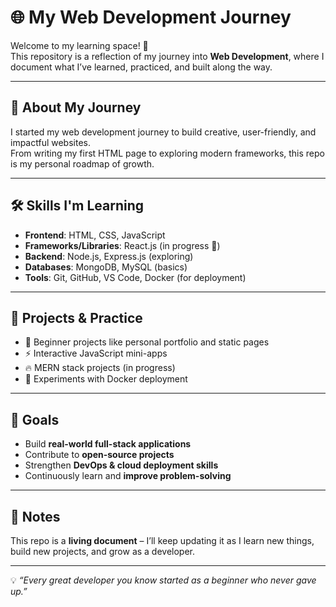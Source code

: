 # 🌐 My Web Development Journey

Welcome to my learning space! 🚀  
This repository is a reflection of my journey into **Web Development**, where I document what I’ve learned, practiced, and built along the way.

---

## 📖 About My Journey
I started my web development journey to build creative, user-friendly, and impactful websites.  
From writing my first HTML page to exploring modern frameworks, this repo is my personal roadmap of growth.

---

## 🛠️ Skills I'm Learning
- **Frontend**: HTML, CSS, JavaScript  
- **Frameworks/Libraries**: React.js (in progress 🚧)  
- **Backend**: Node.js, Express.js (exploring)  
- **Databases**: MongoDB, MySQL (basics)  
- **Tools**: Git, GitHub, VS Code, Docker (for deployment)

---

## 📂 Projects & Practice
- 🌱 Beginner projects like personal portfolio and static pages  
- ⚡ Interactive JavaScript mini-apps  
- 🔥 MERN stack projects (in progress)  
- 🐳 Experiments with Docker deployment  

---

## 🎯 Goals
- Build **real-world full-stack applications**  
- Contribute to **open-source projects**  
- Strengthen **DevOps & cloud deployment skills**  
- Continuously learn and **improve problem-solving**  

---

## 📌 Notes
This repo is a **living document** – I’ll keep updating it as I learn new things, build new projects, and grow as a developer.

---

💡 *“Every great developer you know started as a beginner who never gave up.”*  

